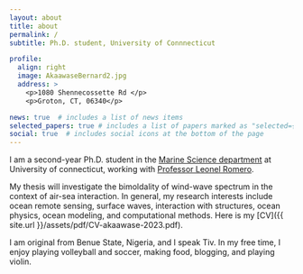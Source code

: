 ```yaml
---
layout: about
title: about
permalink: /
subtitle: Ph.D. student, University of Connnecticut

profile:
  align: right
  image: AkaawaseBernard2.jpg
  address: >
    <p>1080 Shennecossette Rd </p>
    <p>Groton, CT, 06340</p>

news: true  # includes a list of news items
selected_papers: true # includes a list of papers marked as "selected={true}"
social: true  # includes social icons at the bottom of the page
---
```


I am a second-year Ph.D. student in the [Marine Science department](https://marinesciences.uconn.edu/) at University of connecticut, working with [Professor Leonel Romero](https://marinesciences.uconn.edu/person/leonel-romero/).

My thesis will investigate the bimoldality of wind-wave spectrum in the context of air-sea interaction. In general, my research interests include ocean remote sensing, surface waves, interaction with structures, ocean physics, ocean modeling, and computational methods. Here is my [CV]({{ site.url }}/assets/pdf/CV-akaawase-2023.pdf).

I am original from Benue State, Nigeria, and I speak Tiv. In my free time, I enjoy playing volleyball and soccer, making food, blogging, and playing violin. 

<!-- Here is an assorted [list]({{ site.url }}/posts/book-movie-list.html) of books/movies/shows that I am currently on. -->
